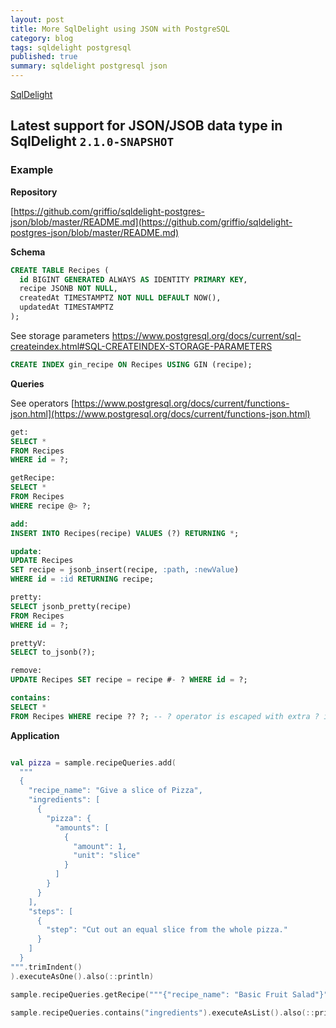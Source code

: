 ```yaml
---
layout: post
title: More SqlDelight using JSON with PostgreSQL
category: blog
tags: sqldelight postgresql 
published: true
summary: sqldelight postgresql json
---
```


[SqlDelight](https://cashapp.github.io/sqldelight/2.0.2/)

## Latest support for JSON/JSOB data type in SqlDelight `2.1.0-SNAPSHOT`

### Example

**Repository**

[https://github.com/griffio/sqldelight-postgres-json/blob/master/README.md](https://github.com/griffio/sqldelight-postgres-json/blob/master/README.md)

**Schema**

```sql
CREATE TABLE Recipes (
  id BIGINT GENERATED ALWAYS AS IDENTITY PRIMARY KEY,
  recipe JSONB NOT NULL,
  createdAt TIMESTAMPTZ NOT NULL DEFAULT NOW(),
  updatedAt TIMESTAMPTZ
);
```

See storage parameters [https://www.postgresql.org/docs/current/sql-createindex.html#SQL-CREATEINDEX-STORAGE-PARAMETERS
](https://www.postgresql.org/docs/current/sql-createindex.html#SQL-CREATEINDEX-STORAGE-PARAMETERS)

```sql
CREATE INDEX gin_recipe ON Recipes USING GIN (recipe);
```

**Queries**

See operators [https://www.postgresql.org/docs/current/functions-json.html](https://www.postgresql.org/docs/current/functions-json.html)

```sql
get:
SELECT *
FROM Recipes
WHERE id = ?;

getRecipe:
SELECT *
FROM Recipes
WHERE recipe @> ?;

add:
INSERT INTO Recipes(recipe) VALUES (?) RETURNING *;

update:
UPDATE Recipes
SET recipe = jsonb_insert(recipe, :path, :newValue)
WHERE id = :id RETURNING recipe;

pretty:
SELECT jsonb_pretty(recipe)
FROM Recipes
WHERE id = ?;

prettyV:
SELECT to_jsonb(?);

remove:
UPDATE Recipes SET recipe = recipe #- ? WHERE id = ?;

contains:
SELECT *
FROM Recipes WHERE recipe ?? ?; -- ? operator is escaped with extra ? in jdbc
```

**Application**

```kotlin

val pizza = sample.recipeQueries.add(
  """
  {
    "recipe_name": "Give a slice of Pizza",
    "ingredients": [
      {
        "pizza": {
          "amounts": [
            {
              "amount": 1,
              "unit": "slice"
            }
          ]
        }
      }
    ],
    "steps": [
      {
        "step": "Cut out an equal slice from the whole pizza."
      }
    ]
  }
""".trimIndent()
).executeAsOne().also(::println)

sample.recipeQueries.getRecipe("""{"recipe_name": "Basic Fruit Salad"}""").executeAsOne().also(::println)

sample.recipeQueries.contains("ingredients").executeAsList().also(::println)

```
